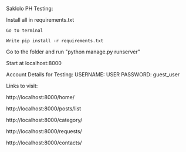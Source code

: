 Saklolo PH Testing:

Install all in requirements.txt
  
    Go to terminal
  
    Write pip install -r requirements.txt

Go to the folder and run "python manage.py runserver"

Start at localhost:8000

Account Details for Testing:
  USERNAME: USER
  PASSWORD: guest_user

Links to visit:

http://localhost:8000/home/

http://localhost:8000/posts/list

http://localhost:8000/category/

http://localhost:8000/requests/

http://localhost:8000/contacts/
